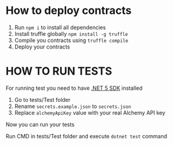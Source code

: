# How to deploy contracts 

1. Run ```npm i``` to install all dependencies
2. Install truffle globally ```npm install -g truffle```
3. Compile you contracts using ```truffle compile```
4. Deploy your contracts 


# HOW TO RUN TESTS

For running test you need to have [.NET 5 SDK](https://dotnet.microsoft.com/download/dotnet/5.0) installed 

1. Go to tests/Test folder
2. Rename ```secrets.example.json``` to ```secrets.json```
3. Replace ```alchemyApiKey``` value with your real Alchemy API key

Now you can run your tests

Run CMD in tests/Test folder and execute ```dotnet test``` command